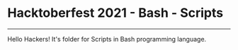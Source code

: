 # Hacktoberfest 2021 - Bash - Scripts
___
Hello Hackers! It's folder for Scripts in Bash programming language.